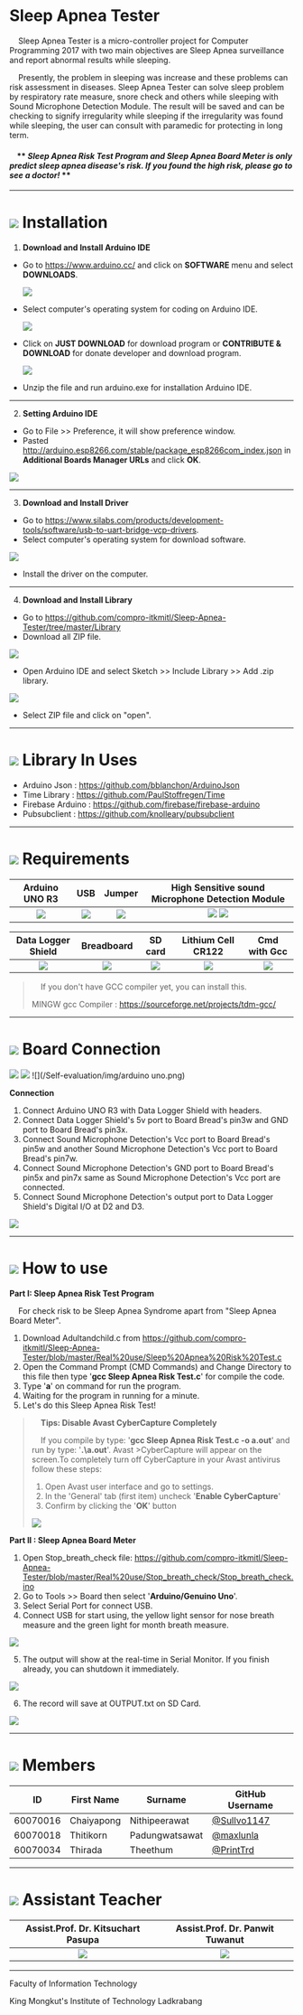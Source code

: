 # Sleep Apnea Tester
&nbsp;&nbsp;&nbsp;&nbsp;Sleep Apnea Tester is a micro-controller project for Computer Programming 2017 with two main objectives are Sleep Apnea surveillance and report abnormal results while sleeping.
  
&nbsp;&nbsp;&nbsp;&nbsp;Presently, the problem in sleeping was increase and these problems can risk assessment in diseases. Sleep Apnea Tester can solve sleep problem by respiratory rate measure, snore check and others while sleeping with Sound Microphone Detection Module. The result will be saved and can be checking to signify irregularity while sleeping if the irregularity was found while sleeping, the user can consult with paramedic for protecting in long term.

#### &nbsp;&nbsp;&nbsp;&nbsp;** ***Sleep Apnea Risk Test Program and Sleep Apnea Board Meter is only predict sleep apnea disease's risk. If you found the high risk, please go to see a doctor!*** **

---

# ![](/Self-evaluation/img/how_to_icon.png) Installation
1. **Download and Install Arduino IDE**
  - Go to https://www.arduino.cc/ and click on **SOFTWARE** menu and select **DOWNLOADS**.
  
    ![](/Self-evaluation/img/step_1_1.png)
  
  - Select computer's operating system for coding on Arduino IDE.
  
    ![](/Self-evaluation/img/step_1_2.png)
    
  - Click on **JUST DOWNLOAD** for download program or **CONTRIBUTE & DOWNLOAD** for donate developer and download program.
  
    ![](/Self-evaluation/img/step_1_3.png)
    
  - Unzip the file and run arduino.exe for installation Arduino IDE.

---

2. **Setting Arduino IDE**
  - Go to File >> Preference, it will show preference window.
  - Pasted http://arduino.esp8266.com/stable/package_esp8266com_index.json in **Additional Boards Manager URLs** and click **OK**.
  
  ![](/Self-evaluation/img/step_2_1.png)

---
  
3. **Download and Install Driver**
  - Go to https://www.silabs.com/products/development-tools/software/usb-to-uart-bridge-vcp-drivers.
  - Select computer's operating system for download software.
  
  ![](/Self-evaluation/img/step_3_1.png)

  - Install the driver on the computer.

---

4. **Download and Install Library**
  - Go to https://github.com/compro-itkmitl/Sleep-Apnea-Tester/tree/master/Library
  - Download all ZIP file.
  
  ![](/Self-evaluation/img/step_4_1.png)
  
  - Open Arduino IDE and select Sketch >> Include Library >> Add .zip library.
  
  ![](/Self-evaluation/img/step_4_2.png)
  
  - Select ZIP file and click on "open".

---

# ![](/Self-evaluation/img/library.png) Library In Uses
  - Arduino Json : https://github.com/bblanchon/ArduinoJson
  - Time Library : https://github.com/PaulStoffregen/Time
  - Firebase Arduino : https://github.com/firebase/firebase-arduino
  - Pubsubclient : https://github.com/knolleary/pubsubclient
---

# ![](/Self-evaluation/img/requirement_icon.png) Requirements
Arduino UNO R3 | USB | Jumper | High Sensitive sound Microphone Detection Module
:-: | :-: | :-: | :-:
![](/Self-evaluation/img/arduino.png) | ![](/Self-evaluation/img/usb.png) | ![](/Self-evaluation/img/jumper.png) | ![](/Self-evaluation/img/sound_module.png) ![](/Self-evaluation/img/sound_module.png)

Data Logger Shield | Breadboard | SD card  | Lithium Cell CR122 | Cmd with Gcc
:-: | :-: | :-: | :-: | :-:
![](/Self-evaluation/img/data_shield.png) | ![](/Self-evaluation/img/bread_board.png) | ![](/Self-evaluation/img/sd_card.png) | ![](/Self-evaluation/img/cell.png) | ![](/Self-evaluation/img/gcc.png)

>&nbsp;&nbsp;&nbsp;&nbsp;If you don't have GCC compiler yet, you can install this.
>
> MINGW gcc Compiler : https://sourceforge.net/projects/tdm-gcc/

---

# ![](/Self-evaluation/img/board_icon.png) Board Connection

![](/Self-evaluation/img/2arduino.png)
![](/Self-evaluation/img/Board.png)
![](/Self-evaluation/img/arduino uno.png)

**Connection**
  1. Connect Arduino UNO R3 with Data Logger Shield with headers.
  2. Connect Data Logger Shield's 5v port to Board Bread's pin3w and GND port to Board Bread's pin3x.
  3. Connect Sound Microphone Detection's Vcc port to Board Bread's pin5w and another Sound Microphone Detection's Vcc port to Board Bread's pin7w.
  4. Connect Sound Microphone Detection's GND port to Board Bread's pin5x and pin7x same as Sound Microphone Detection's Vcc port are connected.
  5. Connect Sound Microphone Detection's output port to Data Logger Shield's Digital I/O at D2 and D3.
  
![](/Self-evaluation/img/FinishBoard.jpg)

---

# ![](/Self-evaluation/img/step_icon.png) How to use

**Part I: Sleep Apnea Risk Test Program**

&nbsp;&nbsp;&nbsp;&nbsp;For check risk to be Sleep Apnea Syndrome apart from "Sleep Apnea Board Meter".

1. Download Adultandchild.c from https://github.com/compro-itkmitl/Sleep-Apnea-Tester/blob/master/Real%20use/Sleep%20Apnea%20Risk%20Test.c
2. Open the Command Prompt (CMD Commands) and Change Directory to this file then type '**gcc Sleep Apnea Risk Test.c**' for compile the code. 
3. Type '**a**' on command for run the program.
4. Waiting for the program in running for a minute.
5. Let's do this Sleep Apnea Risk Test!

>&nbsp;&nbsp;&nbsp;&nbsp;**Tips: Disable Avast CyberCapture Completely**
>
>&nbsp;&nbsp;&nbsp;&nbsp;If you compile by type: '**gcc Sleep Apnea Risk Test.c -o a.out**' and run by type: '**.\a.out**'. Avast >CyberCapture will appear on the screen.To completely turn off CyberCapture in your Avast antivirus follow these steps:
>    1. Open Avast user interface and go to settings.
>    2. In the 'General' tab (first item) uncheck '**Enable CyberCapture**'
>    3. Confirm by clicking the '**OK**' button
>
>![](/Self-evaluation/img/avast_setting.png)


**Part II : Sleep Apnea Board Meter**
  1. Open Stop_breath_check file: https://github.com/compro-itkmitl/Sleep-Apnea-Tester/blob/master/Real%20use/Stop_breath_check/Stop_breath_check.ino
  2. Go to Tools >> Board then select '**Arduino/Genuino Uno**'.
  3. Select Serial Port for connect USB.
  4. Connect USB for start using, the yellow light sensor for nose breath measure and the green light for month breath measure.
  
  ![](/Self-evaluation/img/Sound_sensors.png)
  
  5. The output will show at the real-time in Serial Monitor. If you finish already, you can shutdown it immediately.
 
  ![](/Self-evaluation/img/SerialMonitor.jpg)
  
  6. The record will save at OUTPUT.txt on SD Card.

  ![](/Self-evaluation/img/SDcardOutput.jpg)
  
---

# ![](/Self-evaluation/img/rsz_team-icon.png) Members
ID | First Name | Surname | GitHub Username |
|---------|------------|----------------|------------ |
60070016 | Chaiyapong | Nithipeerawat | [@Sullvo1147](https://github.com/Sullvo1147) |
60070018 | Thitikorn | Padungwatsawat | [@maxlunla](https://github.com/maxlunla) |
60070034 | Thirada | Theethum | [@PrintTrd](https://github.com/PrintTrd) |

---

# ![](/Self-evaluation/img/assis_icon.png) Assistant Teacher
Assist.Prof. Dr. Kitsuchart Pasupa | Assist.Prof. Dr. Panwit Tuwanut
|:-:|:-:|
|![](/Self-evaluation/img/teacher_kitsuchart.png) | ![](/Self-evaluation/img/teacher_panwit.png)|

---

Faculty of Information Technology

King Mongkut's Institute of Technology Ladkrabang
